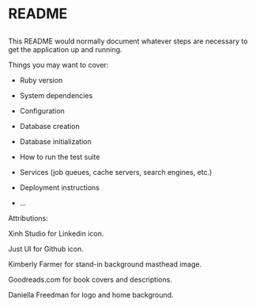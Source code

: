 # README

##

This README would normally document whatever steps are necessary to get the
application up and running.

Things you may want to cover:

* Ruby version

* System dependencies

* Configuration

* Database creation

* Database initialization

* How to run the test suite

* Services (job queues, cache servers, search engines, etc.)

* Deployment instructions

* ...

Attributions:

  Xinh Studio for Linkedin icon.
  
  Just UI for Github icon.
  
  Kimberly Farmer for stand-in background masthead image.
  
  Goodreads.com for book covers and descriptions.
  
  Daniella Freedman for logo and home background.
